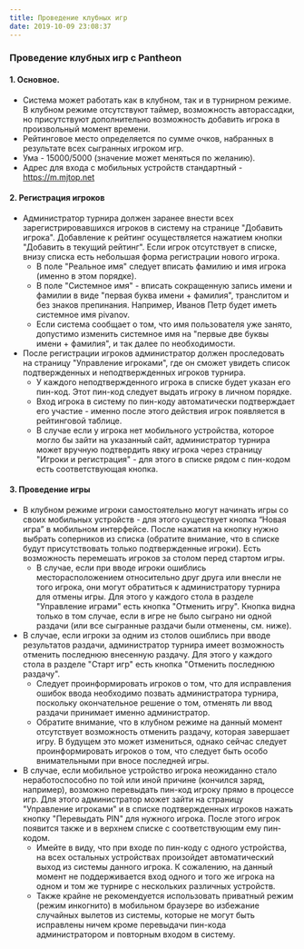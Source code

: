 ```yaml
---
title: Проведение клубных игр
date: 2019-10-09 23:08:37
---
```


### Проведение клубных игр с Pantheon

#### 1. Основное.
- Система может работать как в клубном, так и в турнирном режиме. В клубном режиме отсутствуют таймер, возможность авторассадки, но присутствуют дополнительно возможность добавить игрока в произвольный момент времени.
- Рейтинговое место определяется по сумме очков, набранных в результате всех сыгранных игроком игр.
- Ума - 15000/5000 (значение может меняться по желанию).
- Адрес для входа с мобильных устройств стандартный - https://m.mjtop.net 

#### 2. Регистрация игроков
- Администратор турнира должен заранее внести всех зарегистрировавшихся игроков в систему на странице "Добавить игрока". Добавление к рейтинг осуществляется нажатием кнопки "Добавить в текущий рейтинг". Если игрок отсутствует в списке, внизу списка есть небольшая форма регистрации нового игрока. 
    - В поле "Реальное имя" следует вписать фамилию и имя игрока (именно в этом порядке).
    - В поле "Системное имя" - вписать сокращенную запись имени и фамилии в виде "первая буква имени + фамилия", транслитом и без знаков препинания. Например, Иванов Петр будет иметь системное имя pivanov.
    - Если система сообщает о том, что имя пользователя уже занято, допустимо изменить системное имя на "первые две буквы имени + фамилия", и так далее по необходимости.
- После регистрации игроков администратор должен проследовать на страницу "Управление игроками", где он сможет увидеть список подтвержденных и неподтвержденных игроков турнира.
    - У каждого неподтвержденного игрока в списке будет указан его пин-код. Этот пин-код следует выдать игроку в личном порядке.
    - Вход игрока в систему по пин-коду автоматически подтверждает его участие - именно после этого действия игрок появляется в рейтинговой таблице.
    - В случае если у игрока нет мобильного устройства, которое могло бы зайти на указанный сайт, администратор турнира может вручную подтвердить явку игрока через страницу "Игроки и регистрация" - для этого в списке рядом с пин-кодом есть соответствующая кнопка.

#### 3. Проведение игры
- В клубном режиме игроки самостоятельно могут начинать игры со своих мобильных устройств - для этого существует кнопка “Новая игра” в мобильном интерфейсе. После нажатия на кнопку нужно выбрать соперников из списка (обратите внимание, что в списке будут присутствовать только подтвержденные игроки). Есть возможность перемешать игроков за столом перед стартом игры.
    - В случае, если при вводе игроки ошиблись месторасположением относительно друг друга или внесли не того игрока, они могут обратиться к администратору турнира для отмены игры. Для этого у каждого стола в разделе "Управление играми" есть кнопка "Отменить игру". Кнопка видна только в том случае, если в игре не было сыграно ни одной раздачи (или все сыгранные раздачи были отменены, см. ниже).
- В случае, если игроки за одним из столов ошиблись при вводе результатов раздачи, администратор турнира имеет возможность отменить последнюю внесенную раздачу. Для этого у каждого стола в разделе "Старт игр" есть кнопка "Отменить последнюю раздачу".
    - Следует проинформировать игроков о том, что для исправления ошибок ввода необходимо позвать администратора турнира, поскольку окончательное решение о том, отменять ли ввод раздачи принимает именно администратор.
    - Обратите внимание, что в клубном режиме на данный момент отсутствует возможность отменить раздачу, которая завершает игру. В будущем это может измениться, однако сейчас следует проинформировать игроков о том, что следует быть особо внимательными при вносе последней игры.
- В случае, если мобильное устройство игрока неожиданно стало неработоспособно по той или иной причине (кончился заряд, например), возможно перевыдать пин-код игроку прямо в процессе игр. Для этого администратор может зайти на страницу "Управление игроками" и в списке подтвержденных игроков нажать кнопку "Перевыдать PIN" для нужного игрока. После этого игрок появится также и в верхнем списке с соответствующим ему пин-кодом.
    - Имейте в виду, что при входе по пин-коду с одного устройства, на всех остальных устройствах произойдет автоматический выход из системы данного игрока. К сожалению, на данный момент не поддерживается вход одного и того же игрока на одном и том же турнире с нескольких различных устройств.
    - Также крайне не рекомендуется использовать приватный режим (режим инкогнито) в мобильном браузере во избежание случайных вылетов из системы, которые не могут быть исправлены ничем кроме перевыдачи пин-кода администратором и повторным входом в систему. 